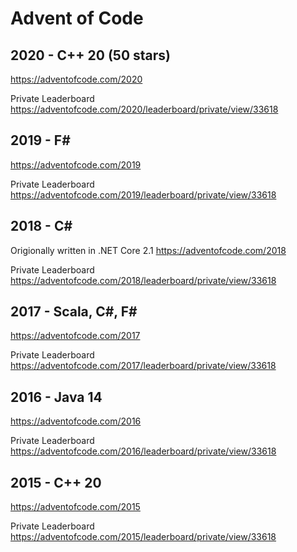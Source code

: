 # Advent of Code
## 2020 - C++ 20 (50 stars)
https://adventofcode.com/2020

Private Leaderboard
https://adventofcode.com/2020/leaderboard/private/view/33618

## 2019 - F#
https://adventofcode.com/2019

Private Leaderboard
https://adventofcode.com/2019/leaderboard/private/view/33618

## 2018 - C#
Origionally written in .NET Core 2.1
https://adventofcode.com/2018

Private Leaderboard
https://adventofcode.com/2018/leaderboard/private/view/33618

## 2017 - Scala, C#, F#
https://adventofcode.com/2017

Private Leaderboard
https://adventofcode.com/2017/leaderboard/private/view/33618

## 2016 - Java 14
https://adventofcode.com/2016

Private Leaderboard
https://adventofcode.com/2016/leaderboard/private/view/33618

## 2015 - C++ 20
https://adventofcode.com/2015

Private Leaderboard
https://adventofcode.com/2015/leaderboard/private/view/33618